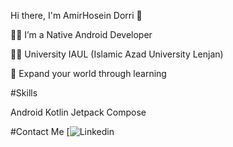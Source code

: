 Hi there, I'm AmirHosein Dorri 👋

👨‍💻 I’m a Native Android Developer

👨‍🎓 University IAUL (Islamic Azad University Lenjan)

💫 Expand your world through learning

#Skills

Android
Kotlin
Jetpack Compose

#Contact Me
[![Linkedin](www.linkedin.com/in/amir-dorri-39b573270)
